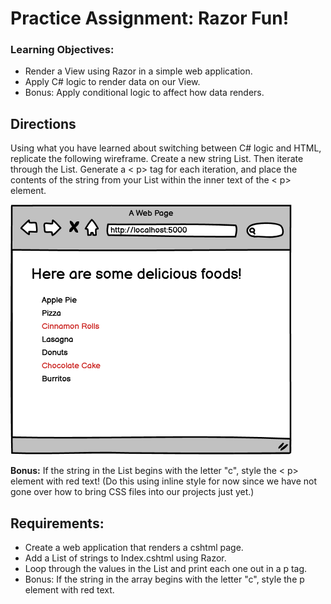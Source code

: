 # Practice Assignment: Razor Fun!

### Learning Objectives:

- Render a View using Razor in a simple web application.
- Apply C# logic to render data on our View.
- Bonus: Apply conditional logic to affect how data renders.

## Directions
Using what you have learned about switching between C# logic and HTML, replicate the following wireframe. Create a new string List. Then iterate through the List. Generate a < p> tag for each iteration, and place the contents of the string from your List within the inner text of the < p> element.

![Image](image.png)

**Bonus:** If the string in the List begins with the letter "c", style the < p> element with red text! (Do this using inline style for now since we have not gone over how to bring CSS files into our projects just yet.)

## Requirements:
- Create a web application that renders a cshtml page.
- Add a List of strings to Index.cshtml using Razor.
- Loop through the values in the List and print each one out in a p tag.
- Bonus: If the string in the array begins with the letter "c", style the p element with red text.